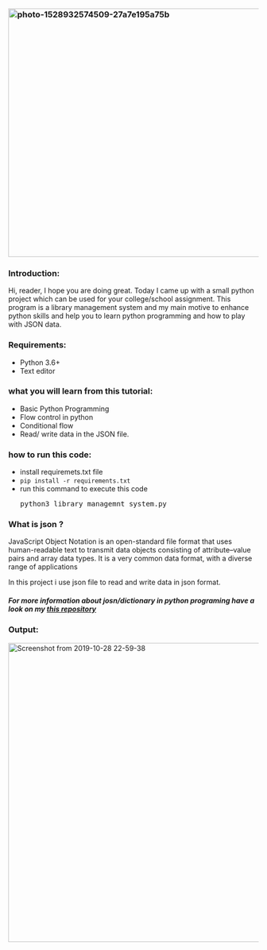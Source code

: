 <h3><img class="alignnone size-full wp-image-172" src="https://getpython.files.wordpress.com/2019/10/photo-1528932574509-27a7e195a75b.jpeg" alt="photo-1528932574509-27a7e195a75b" width="667" height="500" /></h3>
<h3>Introduction:</h3>
Hi, reader, I hope you are doing great. Today I came up with a small python project which can be used for your college/school assignment. This program is a library management system and my main motive to enhance python skills and help you to learn python programming and how to play with JSON data.
<h3>Requirements:</h3>
<ul>
	<li>Python 3.6+</li>
	<li>Text editor</li>
</ul>
<h3>what you will learn from this tutorial:</h3>
<ul>
	<li>Basic Python Programming</li>
	<li>Flow control in python</li>
	<li>Conditional flow</li>
	<li>Read/ write data in the JSON file.</li>
</ul>
<h3>how to run this code:</h3>
<ul>
	<li>install requiremets.txt file</li>
	<li><code>pip install -r requirements.txt</code></li>
	<li>run this command to execute this code
<pre>python3 library_managemnt_system.py</pre>
</li>
</ul>
<h3>What is json ?</h3>
JavaScript Object Notation is an open-standard file format that uses human-readable text to transmit data objects consisting of attribute–value pairs and array data types. It is a very common data format, with a diverse range of applications

In this project i use json file to read and write data in json format.
<h5>For more information about josn/dictionary in python programing have a look on my <a href="https://github.com/rajat4665/python-dictionary-understanding" target="_blank" rel="noopener">this repository</a></h5>
<h3>Output:</h3>
<img class="alignnone size-full wp-image-175" src="https://getpython.files.wordpress.com/2019/10/screenshot-from-2019-10-28-22-59-38.png" alt="Screenshot from 2019-10-28 22-59-38" width="928" height="602" />
